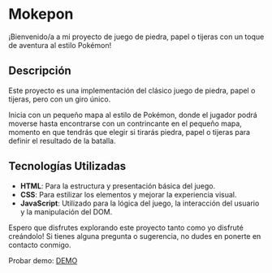 # Mokepon

¡Bienvenido/a a mi proyecto de juego de piedra, papel o tijeras con un toque de aventura al estilo Pokémon!

## Descripción

Este proyecto es una implementación del clásico juego de piedra, papel o tijeras, pero con un giro único.

Inicia con un pequeño mapa al estilo de Pokémon, donde el jugador podrá moverse hasta encontrarse con un contrincante en el pequeño mapa, momento en que tendrás que elegir si tirarás piedra, papel o tijeras para definir el resultado de la batalla.

## Tecnologías Utilizadas

- **HTML**: Para la estructura y presentación básica del juego.
- **CSS**: Para estilizar los elementos y mejorar la experiencia visual.
- **JavaScript**: Utilizado para la lógica del juego, la interacción del usuario y la manipulación del DOM.

Espero que disfrutes explorando este proyecto tanto como yo disfruté creándolo! Si tienes alguna pregunta o sugerencia, no dudes en ponerte en contacto conmigo.

Probar demo: [DEMO](https://codejoss.github.io/mokepon/)